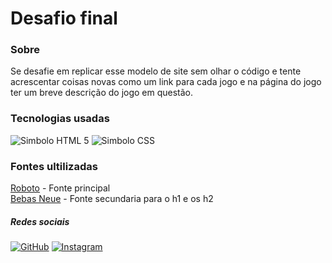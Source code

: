 # Desafio final

### Sobre
Se desafie em replicar esse modelo de site sem olhar o código e tente acrescentar coisas novas como um link para cada jogo e na página do jogo ter um breve descrição do jogo em questão.

### Tecnologias usadas
<div style="display:inline">
<img src="https://img.shields.io/badge/HTML5-E34F26?style=for-the-badge&logo=html5&logoColor=white" alt="Simbolo HTML 5">
<img src="https://img.shields.io/badge/CSS-239120?&style=for-the-badge&logo=css3&logoColor=white" alt="Simbolo CSS">
</div>

### Fontes ultilizadas
[Roboto](https://fonts.google.com/specimen/Roboto) - Fonte principal
<br>
[Bebas Neue](https://fonts.google.com/specimen/Bebas+Neue?query=bebas) - Fonte secundaria para o h1 e os h2

##### Redes sociais
[![GitHub](https://img.shields.io/badge/GitHub-100000?style=for-the-badge&logo=github&logoColor=white)](https://github.com/alexonrodrigues)
[![Instagram](https://img.shields.io/badge/Instagram-E4405F?style=for-the-badge&logo=instagram&logoColor=white)](https://www.instagram.com/alexonrodrigues/)
